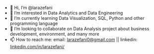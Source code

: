 - 👋 Hi, I’m @larazefani
- 👀 I’m interested in Data Analytics and Data Engineering
- 🌱 I’m currently learning Data Visualization, SQL, Python and other programming language
- 💞️ I’m looking to collaborate on Data Analysis project about business development, environment, and many more
- 📫 How to reach me:
      email: larazefani0@gmail.com ||
      linkedin: [linkedin.com/in/larazefani/](https://www.linkedin.com/in/larazefani/)
<!---
larazefani/larazefani is a ✨ special ✨ repository because its `README.md` (this file) appears on your GitHub profile.
You can click the Preview link to take a look at your changes.
--->
